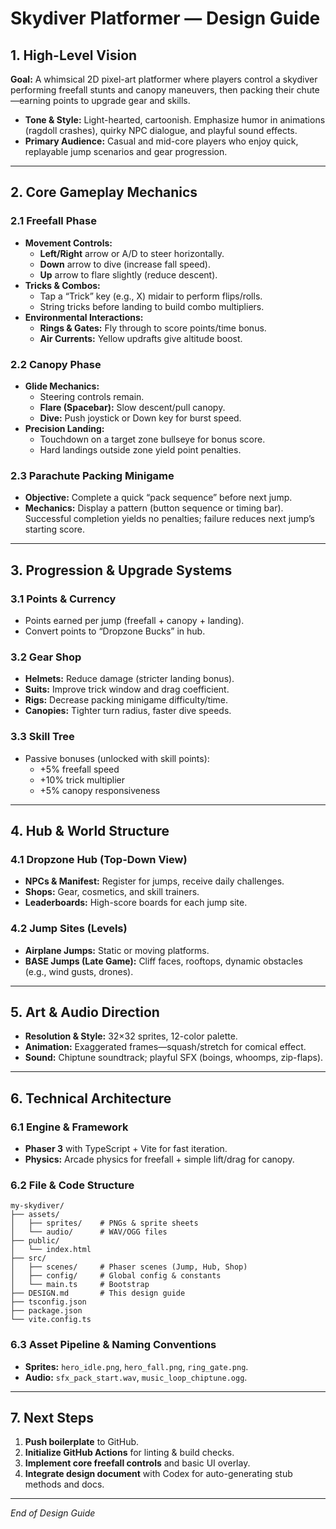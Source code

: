 # Skydiver Platformer — Design Guide

## 1. High-Level Vision
**Goal:** A whimsical 2D pixel-art platformer where players control a skydiver performing freefall stunts and canopy maneuvers, then packing their chute—earning points to upgrade gear and skills.

- **Tone & Style:** Light-hearted, cartoonish. Emphasize humor in animations (ragdoll crashes), quirky NPC dialogue, and playful sound effects.
- **Primary Audience:** Casual and mid-core players who enjoy quick, replayable jump scenarios and gear progression.

---

## 2. Core Gameplay Mechanics

### 2.1 Freefall Phase
- **Movement Controls:**  
  - **Left/Right** arrow or A/D to steer horizontally.  
  - **Down** arrow to dive (increase fall speed).  
  - **Up** arrow to flare slightly (reduce descent).  
- **Tricks & Combos:**  
  - Tap a “Trick” key (e.g., X) midair to perform flips/rolls.  
  - String tricks before landing to build combo multipliers.  
- **Environmental Interactions:**  
  - **Rings & Gates:** Fly through to score points/time bonus.  
  - **Air Currents:** Yellow updrafts give altitude boost.

### 2.2 Canopy Phase
- **Glide Mechanics:**  
  - Steering controls remain.  
  - **Flare (Spacebar):** Slow descent/pull canopy.  
  - **Dive:** Push joystick or Down key for burst speed.  
- **Precision Landing:**  
  - Touchdown on a target zone bullseye for bonus score.  
  - Hard landings outside zone yield point penalties.

### 2.3 Parachute Packing Minigame
- **Objective:** Complete a quick “pack sequence” before next jump.  
- **Mechanics:** Display a pattern (button sequence or timing bar). Successful completion yields no penalties; failure reduces next jump’s starting score.

---

## 3. Progression & Upgrade Systems

### 3.1 Points & Currency
- Points earned per jump (freefall + canopy + landing).  
- Convert points to “Dropzone Bucks” in hub.

### 3.2 Gear Shop
- **Helmets:** Reduce damage (stricter landing bonus).  
- **Suits:** Improve trick window and drag coefficient.  
- **Rigs:** Decrease packing minigame difficulty/time.  
- **Canopies:** Tighter turn radius, faster dive speeds.

### 3.3 Skill Tree
- Passive bonuses (unlocked with skill points):  
  - +5% freefall speed  
  - +10% trick multiplier  
  - +5% canopy responsiveness  

---

## 4. Hub & World Structure

### 4.1 Dropzone Hub (Top-Down View)
- **NPCs & Manifest:** Register for jumps, receive daily challenges.  
- **Shops:** Gear, cosmetics, and skill trainers.  
- **Leaderboards:** High-score boards for each jump site.

### 4.2 Jump Sites (Levels)
- **Airplane Jumps:** Static or moving platforms.  
- **BASE Jumps (Late Game):** Cliff faces, rooftops, dynamic obstacles (e.g., wind gusts, drones).

---

## 5. Art & Audio Direction
- **Resolution & Style:** 32×32 sprites, 12-color palette.  
- **Animation:** Exaggerated frames—squash/stretch for comical effect.  
- **Sound:** Chiptune soundtrack; playful SFX (boings, whoomps, zip-flaps).

---

## 6. Technical Architecture

### 6.1 Engine & Framework
- **Phaser 3** with TypeScript + Vite for fast iteration.  
- **Physics:** Arcade physics for freefall + simple lift/drag for canopy.

### 6.2 File & Code Structure
```
my-skydiver/
├── assets/
│   ├── sprites/    # PNGs & sprite sheets
│   └── audio/      # WAV/OGG files
├── public/
│   └── index.html
├── src/
│   ├── scenes/     # Phaser scenes (Jump, Hub, Shop)
│   ├── config/     # Global config & constants
│   └── main.ts     # Bootstrap
├── DESIGN.md       # This design guide
├── tsconfig.json
├── package.json
└── vite.config.ts
```

### 6.3 Asset Pipeline & Naming Conventions
- **Sprites:** `hero_idle.png`, `hero_fall.png`, `ring_gate.png`.  
- **Audio:** `sfx_pack_start.wav`, `music_loop_chiptune.ogg`.

---

## 7. Next Steps
1. **Push boilerplate** to GitHub.  
2. **Initialize GitHub Actions** for linting & build checks.  
3. **Implement core freefall controls** and basic UI overlay.  
4. **Integrate design document** with Codex for auto-generating stub methods and docs.

---

*End of Design Guide*